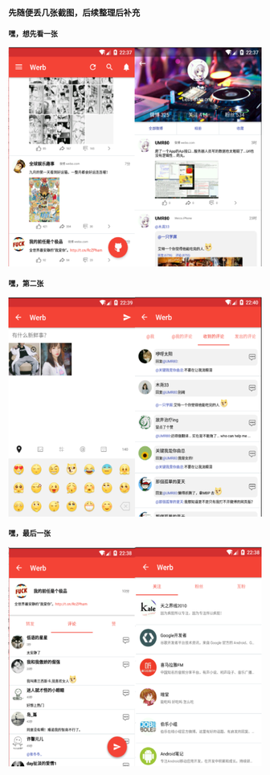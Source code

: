 ### 先随便丢几张截图，后续整理后补充


#### 嘿，想先看一张
![](https://raw.githubusercontent.com/Werb/hexo_images/master/Werb/%E4%B8%BB%E9%A1%B5.png)

#### 嘿，第二张
![](https://raw.githubusercontent.com/Werb/hexo_images/master/Werb/%E5%8F%91%E5%BE%AE%E5%8D%9A%E5%92%8C%E6%B6%88%E6%81%AF.png)

#### 嘿，最后一张
![](https://raw.githubusercontent.com/Werb/hexo_images/master/Werb/%E8%AF%A6%E7%BB%86.png)
